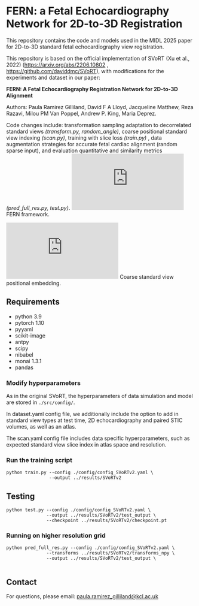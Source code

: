 # FERN: a Fetal Echocardiography Network for 2D-to-3D Registration

This repository contains the code and models used in the MIDL 2025 paper for 2D-to-3D standard fetal echocardiography view registration. 



This repository is based on the official implementation of SVoRT (Xu et al., 2022) (https://arxiv.org/abs/2206.10802 , https://github.com/daviddmc/SVoRT), with modifications for the experiments and dataset in our paper:

**FERN: A Fetal Echocardiography Registration Network for 2D-to-3D Alignment**

Authors: Paula Ramirez Gilliland, David F A Lloyd, Jacqueline Matthew, Reza Razavi, Milou PM Van Poppel, Andrew P. King, Maria Deprez.

Code changes include: transformation sampling adaptation to decorrelated standard views _(transform.py, random_angle)_, coarse positional standard view indexing _(scan.py)_, training with slice loss _(train.py)_ , data augmentation strategies for accurate fetal cardiac alignment (random sparse input), and evaluation quantitative and similarity metrics _(pred_full_res.py, test.py)_.
![Alt text](https://github.com/user-attachments/files/20952410/diagram_poster.pdf)
FERN framework. 

![Alt text](https://github.com/user-attachments/files/20952411/coarse_pe.pdf)
Coarse standard view positional embedding. 

## Requirements 

- python 3.9
- pytorch 1.10
- pyyaml
- scikit-image
- antpy
- scipy
- nibabel
- monai 1.3.1
- pandas




### Modify hyperparameters

As in the original SVoRT, the hyperparameters of data simulation and model are stored in ```./src/config/```.

In dataset.yaml config file, we additionally include the option to add in standard view types at test time, 2D echocardiography and paired STIC volumes, as well as an atlas. 

The scan.yaml config file includes data specific hyperparameters, such as expected standard view slice index in atlas space and resolution. 

### Run the training script

```
python train.py --config ./config/config_SVoRTv2.yaml \
                --output ../results/SVoRTv2
```


## Testing

```
python test.py --config ./config/config_SVoRTv2.yaml \
               --output ../results/SVoRTv2/test_output \
               --checkpoint ../results/SVoRTv2/checkpoint.pt
```

### Running on higher resolution grid 

```
python pred_full_res.py --config ./config/config_SVoRTv2.yaml \
               --transforms ../results/SVoRTv2/transforms_npy \
               --output ../results/SVoRTv2/test_output \
               
```


## Contact

For questions, please email: paula.ramirez_gilliland@kcl.ac.uk
